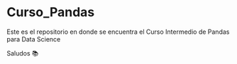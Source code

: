 # Curso_Pandas

Este es el repositorio en donde se encuentra el Curso Intermedio de Pandas para Data Science

Saludos 📚

